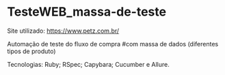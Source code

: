 # TesteWEB_massa-de-teste

Site utilizado: https://www.petz.com.br/

Automação de teste do fluxo de compra #com massa de dados (diferentes tipos de produto)

Tecnologias: Ruby; RSpec; Capybara; Cucumber e Allure.
